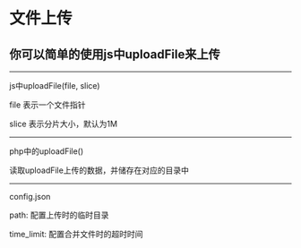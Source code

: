 # 文件上传
## 你可以简单的使用js中uploadFile来上传

----------
js中uploadFile(file, slice)

file 表示一个文件指针

slice 表示分片大小，默认为1M

----------
php中的uploadFile()

读取uploadFile上传的数据，并储存在对应的目录中

----------
config.json

path:   配置上传时的临时目录

time_limit: 配置合并文件时的超时时间
